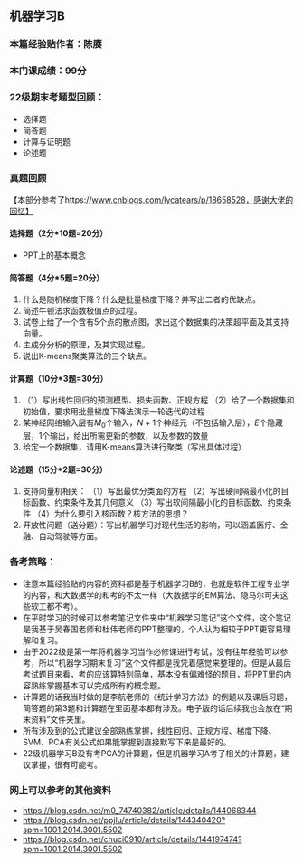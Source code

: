 ## 机器学习B
### 本篇经验贴作者：陈赓
### 本门课成绩：99分

### **22级期末考题型回顾**：
- 选择题
- 简答题
- 计算与证明题
- 论述题

### **真题回顾**
【本部分参考了https://www.cnblogs.com/lycatears/p/18658528，感谢大佬的回忆】
#### 选择题（2分*10题=20分）
- PPT上的基本概念

#### 简答题（4分*5题=20分）
1. 什么是随机梯度下降？什么是批量梯度下降？并写出二者的优缺点。
2. 简述牛顿法求函数极值点的过程。
3. 试卷上给了一个含有5个点的散点图，求出这个数据集的决策超平面及其支持向量。
4. 主成分分析的原理，及其实现过程。
5. 说出K-means聚类算法的三个缺点。

#### 计算题（10分*3题=30分）
1.
   （1）写出线性回归的预测模型、损失函数、正规方程
   （2）给了一个数据集和初始值，要求用批量梯度下降法演示一轮迭代的过程
2. 某神经网络输入层有$`M_0`$个输入，$`N+1`$个神经元（不包括输入层），$`E`$个隐藏层，1个输出，给出所需更新的参数，以及参数的数量
3. 给定一个数据集，请用K-means算法进行聚类（写出具体过程）

#### 论述题（15分*2题=30分）
1. 支持向量机相关：
   （1）写出最优分类面的方程
   （2）写出硬间隔最小化的目标函数、约束条件及其几何意义
   （3）写出软间隔最小化的目标函数、约束条件
   （4）为什么要引入核函数？核方法的思想？
2. 开放性问题（送分题）：写出机器学习对现代生活的影响，可以涵盖医疗、金融、自动驾驶等方面。

### **备考策略**：
- 注意本篇经验贴的内容的资料都是基于机器学习B的，也就是软件工程专业学的内容，和大数据学的和考的不太一样（大数据学的EM算法、隐马尔可夫这些软工都不考）。
- 在平时学习的时候可以参考笔记文件夹中“机器学习笔记”这个文件，这个笔记是我基于吴春国老师和杜伟老师的PPT整理的，个人认为相较于PPT更容易理解和复习。
- 由于2022级是第一年将机器学习当作必修课进行考试，没有往年经验可以参考，所以“机器学习期末复习”这个文件都是我凭着感觉来整理的。但是从最后考试题目来看，考的应该算特别简单，基本没有偏难怪的题目，将PPT里的内容熟练掌握基本可以完成所有的概念题。
- 计算题的话我当时做的是李航老师的《统计学习方法》的例题以及课后习题，简答题的第3题和计算题在里面基本都有涉及。电子版的话后续我也会放在“期末资料”文件夹里。
- 所有涉及到的公式建议全部熟练掌握，线性回归、正规方程、梯度下降、SVM、PCA有关公式如果能掌握到直接默写下来是最好的。
- 22级机器学习B没有考PCA的计算题，但是机器学习A考了相关的计算题，建议掌握，很有可能考。


### 网上可以参考的其他资料
- https://blog.csdn.net/m0_74740382/article/details/144068344
- https://blog.csdn.net/ppjlu/article/details/144340420?spm=1001.2014.3001.5502
- https://blog.csdn.net/chuci0910/article/details/144197474?spm=1001.2014.3001.5502
